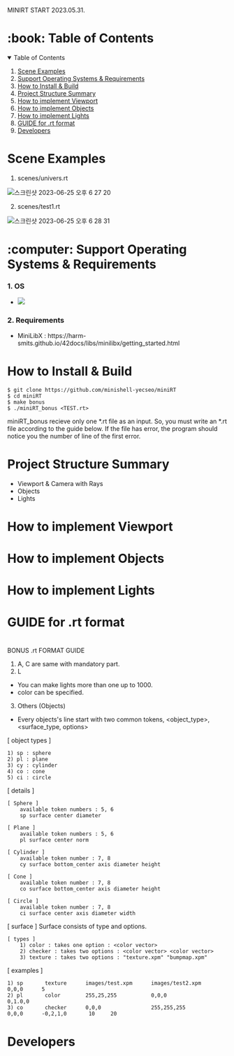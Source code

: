MINIRT START 2023.05.31.

<h1 id="table-of-contents"> :book: Table of Contents</h1>
<details open="open">
  <summary>Table of Contents</summary>
  <ol>
    <li><a href="#lst0"> Scene Examples</a></li>
    <li><a href="#lst1"> Support Operating Systems & Requirements</a></li>
    <li><a href="#lst2"> How to Install & Build </a></li>
    <li><a href="#lst3"> Project Structure Summary </a></li>
    <li><a href="#lst4" > How to implement Viewport </a></li>
    <li><a href="#lst5"> How to implement Objects </a></li>
    <li><a href="#lst6"> How to implement Lights </a></li>
    <li><a href="#lst7"> GUIDE for .rt format </a></li>
    <li><a href="#lst8"> Developers </a></li>
  </ol>
</details>
<h1></h1>







<h1 id="lst0">Scene Examples</h1>

1. scenes/univers.rt

![스크린샷 2023-06-25 오후 6 27 20](https://github.com/minishell-yecseo/miniRT/assets/55090298/898965f1-5ece-443e-b805-9b18e381ed98)

2. scenes/test1.rt

![스크린샷 2023-06-25 오후 6 28 31](https://github.com/minishell-yecseo/miniRT/assets/55090298/83324cdb-0af2-47a9-be70-ffc14e62ac94)







<h1 id="lst1"> :computer: Support Operating Systems & Requirements</h1>
<h3>1. OS </h3>
<ul>
	  <li><img src="https://img.shields.io/badge/macOS-000000?style=plastic&logo=macOS&logoColor=white"/></li>
</ul>

<h3>2. Requirements </h3>
<ul>
	  <li>MiniLibX : https://harm-smits.github.io/42docs/libs/minilibx/getting_started.html</li>
</ul>
<h1></h1>





<h1 id="lst2">How to Install & Build</h1>

```
$ git clone https://github.com/minishell-yecseo/miniRT
$ cd miniRT
$ make bonus
$ ./miniRT_bonus <TEST.rt>
```

miniRT_bonus recieve only one *.rt file as an input.
So, you must write an *.rt file according to the guide below.
If the file has error, the program should notice you the number of line of the first error.
<h1></h1>






<h1 id="lst3">Project Structure Summary</h1>
<ul>
	<li>Viewport & Camera with Rays</li>
	<li>Objects</li>
	<li>Lights</li>
</ul>
<h1></h1>





<h1 id="lst4">How to implement Viewport</h1>
<h1></h1>




<h1 id="lst5">How to implement Objects</h1>
<h1></h1>





<h1 id="lst6">How to implement Lights</h1>
<h1></h1>




<h1 id="lst7">GUIDE for .rt format</h1>
<h1></h1>


BONUS .rt FORMAT GUIDE

1. A, C are same with mandatory part.
2. L 
  - You can make lights more than one up to 1000.
  - color can be specified.
3. Others (Objects)
  - Every objects's line start with two common tokens, <object_type>, <surface_type, options>
    
  [ object types ]

    1) sp : sphere
    2) pl : plane
    3) cy : cylinder
    4) co : cone
    5) ci : circle

  [ details ]
  
	[ Sphere ]
		available token numbers : 5, 6
		sp surface center diameter

	[ Plane ]
		available token numbers : 5, 6
		pl surface center norm

	[ Cylinder ]
		available token number : 7, 8
		cy surface bottom_center axis diameter height

	[ Cone ]
		available token number : 7, 8
		co surface bottom_center axis diameter height

	[ Circle ]
		available token number : 7, 8
		ci surface center axis diameter width

[ surface ]
Surface consists of type and options.

 	[ types ]
      	1) color : takes one option : <color vector>
      	2) checker : takes two options : <color vector> <color vector>
      	3) texture : takes two options : "texture.xpm" "bumpmap.xpm"

[ examples ]

    1) sp       texture      images/test.xpm      images/test2.xpm     0,0,0      5
    2) pl       color        255,25,255           0,0,0                0,1.0,0
    3) co       checker      0,0,0                255,255,255          0,0,0      -0,2,1,0       10     20





<h1 id="lst8">Developers</h1>
<h1></h1>
